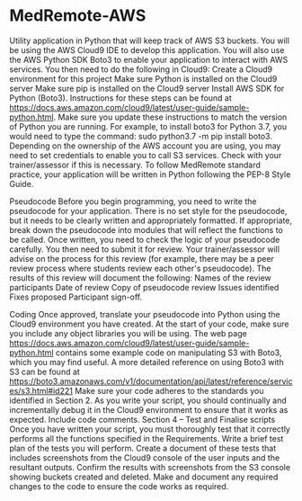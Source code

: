 # MedRemote-AWS
Utility application in Python that will keep track of AWS S3 buckets. 
You will be using the AWS Cloud9 IDE to develop this application. You will also use the AWS Python SDK Boto3 to enable your application to interact with AWS services. You then need to do the following in Cloud9:
Create a Cloud9 environment for this project
Make sure Python is installed on the Cloud9 server
Make sure pip is installed on the Cloud9 server
Install AWS SDK for Python (Boto3).
Instructions for these steps can be found at https://docs.aws.amazon.com/cloud9/latest/user-guide/sample-python.html. Make sure you update these instructions to match the version of Python you are running. For example, to install boto3 for Python 3.7, you would need to type the command:    sudo python3.7 -m pip install boto3.
Depending on the ownership of the AWS account you are using, you may need to set credentials to enable you to call S3 services. Check with your trainer/assessor if this is necessary.
To follow MedRemote standard practice, your application will be written in Python following the PEP-8 Style Guide. 


Pseudocode
Before you begin programming, you need to write the pseudocode for your application. There is no set style for the pseudocode, but it needs to be clearly written and appropriately formatted. If appropriate, break down the pseudocode into modules that will reflect the functions to be called.
Once written, you need to check the logic of your pseudocode carefully. You then need to submit it for review. Your trainer/assessor will advise on the process for this review (for example, there may be a peer review process where students review each other's pseudocode).  The results of this review will document the following: 
Names of the review participants
Date of review
Copy of pseudocode review
Issues identified
Fixes proposed
Participant sign-off.


Coding
Once approved, translate your pseudocode into Python using the Cloud9 environment you have created. 
At the start of your code, make sure you include any object libraries you will be using. 
The web page https://docs.aws.amazon.com/cloud9/latest/user-guide/sample-python.html contains some example code on manipulating S3 with Boto3, which you may find useful. A more detailed reference on using Boto3 with S3 can be found at https://boto3.amazonaws.com/v1/documentation/api/latest/reference/services/s3.html#id221
Make sure your code adheres to the standards you identified in Section 2.
As you write your script, you should continually and incrementally debug it in the Cloud9 environment to ensure that it works as expected.
Include code comments.
Section 4 – Test and Finalise scripts
Once you have written your script, you must thoroughly test that it correctly performs all the functions specified in the Requirements.
Write a brief test plan of the tests you will perform.
Create a document of these tests that includes screenshots from the Cloud9 console of the user inputs and the resultant outputs.  Confirm the results with screenshots from the S3 console showing buckets created and deleted.  Make and document any required changes to the code to ensure the code works as required.



